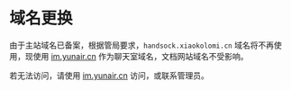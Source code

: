 # 域名更换

由于主站域名已备案，根据管局要求，`handsock.xiaokolomi.cn` 域名将不再使用，现使用 [im.yunair.cn](https://im.yunair.cn) 作为聊天室域名，文档网站域名不受影响。

若无法访问，请使用 [im.yunair.cn](https://im.yunair.cn) 访问，或联系管理员。